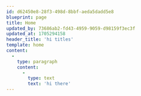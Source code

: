 ```yaml
---
id: d62450e8-28f3-498d-8bbf-aeda5dadd5e8
blueprint: page
title: Home
updated_by: 73686ab2-fd43-4959-9059-d98159f3ec3f
updated_at: 1705294158
header_title: 'hi titles'
template: home
content:
  -
    type: paragraph
    content:
      -
        type: text
        text: 'hi there'
---
```

